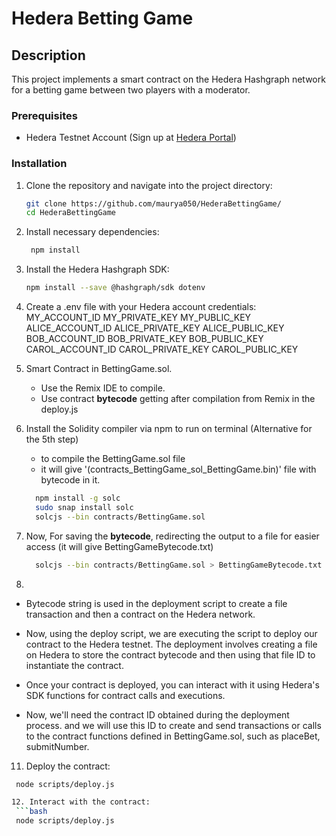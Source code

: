 # Hedera Betting Game

## Description
This project implements a smart contract on the Hedera Hashgraph network for a betting game between two players with a moderator.


### Prerequisites
- Hedera Testnet Account (Sign up at [Hedera Portal](https://portal.hedera.com/))

### Installation
1. Clone the repository and navigate into the project directory:
   ```bash
   git clone https://github.com/maurya050/HederaBettingGame/
   cd HederaBettingGame

2. Install necessary dependencies:
   ```bash
    npm install

4. Install the Hedera Hashgraph SDK:
    ```bash
    npm install --save @hashgraph/sdk dotenv

6. Create a .env file with your Hedera account credentials:
    MY_ACCOUNT_ID
    MY_PRIVATE_KEY
    MY_PUBLIC_KEY
    ALICE_ACCOUNT_ID
    ALICE_PRIVATE_KEY
    ALICE_PUBLIC_KEY
    BOB_ACCOUNT_ID
    BOB_PRIVATE_KEY
    BOB_PUBLIC_KEY
    CAROL_ACCOUNT_ID
    CAROL_PRIVATE_KEY
    CAROL_PUBLIC_KEY

7. Smart Contract in BettingGame.sol.
    - Use the Remix IDE to compile.
    - Use contract **bytecode**  getting after compilation from Remix in the deploy.js

8. Install the Solidity compiler via npm to run on terminal (Alternative for the 5th step)
   * to compile the BettingGame.sol file
   * it will give '(contracts_BettingGame_sol_BettingGame.bin)' file with bytecode in it.
    ```bash
      npm install -g solc
      sudo snap install solc
      solcjs --bin contracts/BettingGame.sol
    
9. Now, For saving the **bytecode**, redirecting the output to a file for easier access (it will give BettingGameBytecode.txt)
   ```bash
     solcjs --bin contracts/BettingGame.sol > BettingGameBytecode.txt

10.
   
   * Bytecode string is used in the deployment script to create a file transaction and then a contract on the Hedera network.
   
   * Now, using the deploy script, we are executing the script to deploy our contract to the Hedera testnet. The deployment involves creating a file on Hedera to store the contract bytecode and then using that file ID to instantiate the contract.
   
   * Once your contract is deployed, you can interact with it using Hedera's SDK functions for contract calls and executions.
   
   * Now, we'll need the contract ID obtained during the deployment process. and we will use this ID to create and send transactions or calls to the contract functions defined in BettingGame.sol, such as placeBet, submitNumber.

11. Deploy the contract:
   ```bash
    node scripts/deploy.js

12. Interact with the contract:
    ```bash
    node scripts/deploy.js

